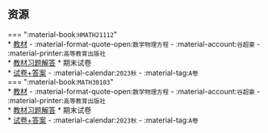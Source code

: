 ## 资源  
=== ":material-book:`HMATH21112`"  
    * [教材](https://api.hanximeng.com/lanzou/?url=https://cqu-openlib.lanzout.com/i9KCc26mwkha&type=down) - :material-format-quote-open:`数学物理方程` - :material-account:`谷超豪` - :material-printer:`高等教育出版社`  
        * [教材习题解答](https://api.hanximeng.com/lanzou/?url=https://cqu-openlib.lanzout.com/iBOw426mwkjc&type=down)
    * 期末试卷  
        * [试卷+答案](https://api.hanximeng.com/lanzou/?url=https://cqu-openlib.lanzout.com/iLK0a26mxkdc&type=down) - :material-calendar:`2023秋` - :material-tag:`A卷`  
=== ":material-book:`MATH30103`"  
    * [教材](https://api.hanximeng.com/lanzou/?url=https://cqu-openlib.lanzout.com/i9KCc26mwkha&type=down) - :material-format-quote-open:`数学物理方程` - :material-account:`谷超豪` - :material-printer:`高等教育出版社`  
        * [教材习题解答](https://api.hanximeng.com/lanzou/?url=https://cqu-openlib.lanzout.com/iBOw426mwkjc&type=down)
    * 期末试卷  
        * [试卷+答案](https://api.hanximeng.com/lanzou/?url=https://cqu-openlib.lanzout.com/irsuR26mwmaf&type=down) - :material-calendar:`2023秋` - :material-tag:`A卷`  